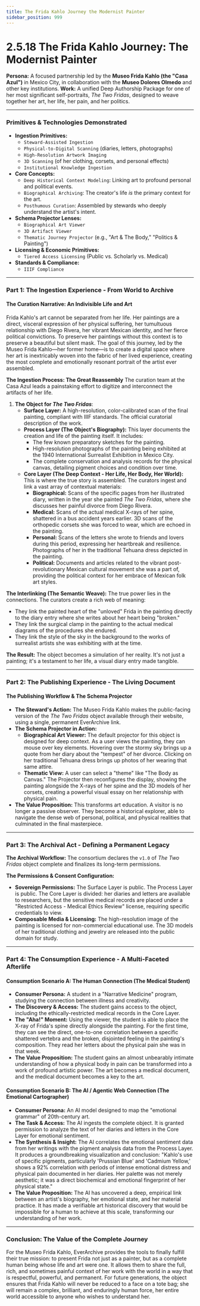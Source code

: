 ```yaml
---
title: The Frida Kahlo Journey the Modernist Painter
sidebar_position: 999
---
```


# 2.5.18 The Frida Kahlo Journey: The Modernist Painter

**Persona:** A focused partnership led by the **Museo Frida Kahlo (the "Casa Azul")** in Mexico City, in collaboration with the **Museo Dolores Olmedo** and other key institutions.
**Work:** A unified Deep Authorship Package for one of her most significant self-portraits, *The Two Fridas*, designed to weave together her art, her life, her pain, and her politics.

---

### **Primitives & Technologies Demonstrated**

*   **Ingestion Primitives:**
    *   `Steward-Assisted Ingestion`
    *   `Physical-to-Digital Scanning` (diaries, letters, photographs)
    *   `High-Resolution Artwork Imaging`
    *   `3D Scanning` (of her clothing, corsets, and personal effects)
    *   `Institutional Knowledge Ingestion`
*   **Core Concepts:**
    *   `Deep Historical Context Modeling`: Linking art to profound personal and political events.
    *   `Biographical Archiving`: The creator's life *is* the primary context for the art.
    *   `Posthumous Curation`: Assembled by stewards who deeply understand the artist's intent.
*   **Schema Projector Lenses:**
    *   `Biographical Art Viewer`
    *   `3D Artifact Viewer`
    *   `Thematic Journey Projector` (e.g., "Art & The Body," "Politics & Painting")
*   **Licensing & Economic Primitives:**
    *   `Tiered Access Licensing` (Public vs. Scholarly vs. Medical)
*   **Standards & Compliance:**
    *   `IIIF Compliance`

---

### **Part 1: The Ingestion Experience - From World to Archive**

#### **The Curation Narrative: An Indivisible Life and Art**
Frida Kahlo's art cannot be separated from her life. Her paintings are a direct, visceral expression of her physical suffering, her tumultuous relationship with Diego Rivera, her vibrant Mexican identity, and her fierce political convictions. To preserve her paintings without this context is to preserve a beautiful but silent mask. The goal of this journey, led by the Museo Frida Kahlo—her former home—is to create a digital space where her art is inextricably woven into the fabric of her lived experience, creating the most complete and emotionally resonant portrait of the artist ever assembled.

**The Ingestion Process: The Great Reassembly**
The curation team at the Casa Azul leads a painstaking effort to digitize and interconnect the artifacts of her life.

1.  **The Object for *The Two Fridas***:
    *   **Surface Layer:** A high-resolution, color-calibrated scan of the final painting, compliant with IIIF standards. The official curatorial description of the work.
    *   **Process Layer (The Object's Biography):** This layer documents the creation and life of the painting itself. It includes:
        *   The few known preparatory sketches for the painting.
        *   High-resolution photographs of the painting being exhibited at the 1940 International Surrealist Exhibition in Mexico City.
        *   The complete conservation and analysis records for the physical canvas, detailing pigment choices and condition over time.
    *   **Core Layer (The Deep Context - Her Life, Her Body, Her World):** This is where the true story is assembled. The curators ingest and link a vast array of contextual materials:
        *   **Biographical:** Scans of the specific pages from her illustrated diary, written in the year she painted *The Two Fridas*, where she discusses her painful divorce from Diego Rivera.
        *   **Medical:** Scans of the actual medical X-rays of her spine, shattered in a bus accident years earlier. 3D scans of the orthopedic corsets she was forced to wear, which are echoed in the painting.
        *   **Personal:** Scans of the letters she wrote to friends and lovers during this period, expressing her heartbreak and resilience. Photographs of her in the traditional Tehuana dress depicted in the painting.
        *   **Political:** Documents and articles related to the vibrant post-revolutionary Mexican cultural movement she was a part of, providing the political context for her embrace of Mexican folk art styles.

**The Interlinking (The Semantic Weave):**
The true power lies in the connections. The curators create a rich web of meaning:
*   They link the painted heart of the "unloved" Frida in the painting directly to the diary entry where she writes about her heart being "broken."
*   They link the surgical clamp in the painting to the actual medical diagrams of the procedures she endured.
*   They link the style of the sky in the background to the works of surrealist artists she was exhibiting with at the time.

**The Result:** The object becomes a simulation of her reality. It's not just a painting; it's a testament to her life, a visual diary entry made tangible.

---

### **Part 2: The Publishing Experience - The Living Document**

#### **The Publishing Workflow & The Schema Projector**
*   **The Steward's Action:** The Museo Frida Kahlo makes the public-facing version of the *The Two Fridas* object available through their website, using a single, permanent EverArchive link.
*   **The Schema Projector in Action:**
    *   **Biographical Art Viewer:** The default projector for this object is designed for deep context. As a user views the painting, they can mouse over key elements. Hovering over the stormy sky brings up a quote from her diary about the "tempest" of her divorce. Clicking on her traditional Tehuana dress brings up photos of her wearing that same attire.
    *   **Thematic View:** A user can select a "theme" like "The Body as Canvas." The Projector then reconfigures the display, showing the painting alongside the X-rays of her spine and the 3D models of her corsets, creating a powerful visual essay on her relationship with physical pain.
*   **The Value Proposition:** This transforms art education. A visitor is no longer a passive observer. They become a historical explorer, able to navigate the dense web of personal, political, and physical realities that culminated in the final masterpiece.

---

### **Part 3: The Archival Act - Defining a Permanent Legacy**

**The Archival Workflow:**
The consortium declares the `v1.0` of *The Two Fridas* object complete and finalizes its long-term permissions.

**The Permissions & Consent Configuration:**
*   **Sovereign Permissions:** The Surface Layer is public. The Process Layer is public. The Core Layer is divided: her diaries and letters are available to researchers, but the sensitive medical records are placed under a "Restricted Access - Medical Ethics Review" license, requiring specific credentials to view.
*   **Composable Media & Licensing:** The high-resolution image of the painting is licensed for non-commercial educational use. The 3D models of her traditional clothing and jewelry are released into the public domain for study.

---

### **Part 4: The Consumption Experience - A Multi-Faceted Afterlife**

#### **Consumption Scenario A: The Human Connection (The Medical Student)**
*   **Consumer Persona:** A student in a "Narrative Medicine" program, studying the connection between illness and creativity.
*   **The Discovery & Access:** The student gains access to the object, including the ethically-restricted medical records in the Core Layer.
*   **The "Aha!" Moment:** Using the viewer, the student is able to place the X-ray of Frida's spine directly alongside the painting. For the first time, they can see the direct, one-to-one correlation between a specific shattered vertebra and the broken, disjointed feeling in the painting's composition. They read her letters about the physical pain she was in that week.
*   **The Value Proposition:** The student gains an almost unbearably intimate understanding of how a physical body in pain can be transformed into a work of profound artistic power. The art becomes a medical document, and the medical document becomes a key to the art.

#### **Consumption Scenario B: The AI / Agentic Web Connection (The Emotional Cartographer)**
*   **Consumer Persona:** An AI model designed to map the "emotional grammar" of 20th-century art.
*   **The Task & Access:** The AI ingests the complete object. It is granted permission to analyze the text of her diaries and letters in the Core Layer for emotional sentiment.
*   **The Synthesis & Insight:** The AI correlates the emotional sentiment data from her writings with the pigment analysis data from the Process Layer. It produces a groundbreaking visualization and conclusion: "Kahlo's use of specific pigments, particularly 'Prussian Blue' and 'Cadmium Yellow,' shows a 92% correlation with periods of intense emotional distress and physical pain documented in her diaries. Her palette was not merely aesthetic; it was a direct biochemical and emotional fingerprint of her physical state."
*   **The Value Proposition:** The AI has uncovered a deep, empirical link between an artist's biography, her emotional state, and her material practice. It has made a verifiable art historical discovery that would be impossible for a human to achieve at this scale, transforming our understanding of her work.

---

### **Conclusion: The Value of the Complete Journey**
For the Museo Frida Kahlo, EverArchive provides the tools to finally fulfill their true mission: to present Frida not just as a painter, but as a complete human being whose life and art were one. It allows them to share the full, rich, and sometimes painful context of her work with the world in a way that is respectful, powerful, and permanent. For future generations, the object ensures that Frida Kahlo will never be reduced to a face on a tote bag; she will remain a complex, brilliant, and enduringly human force, her entire world accessible to anyone who wishes to understand her.